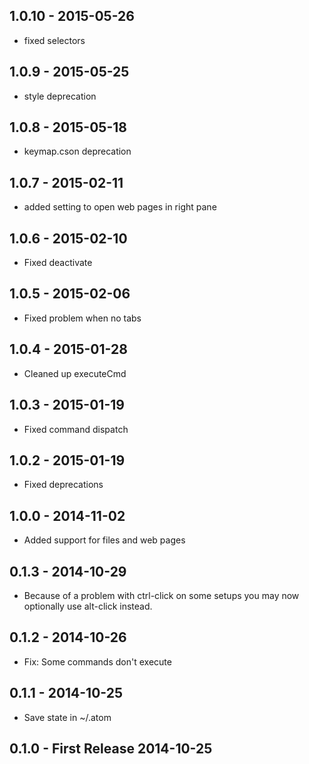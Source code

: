 
## 1.0.10 - 2015-05-26
* fixed selectors

## 1.0.9 - 2015-05-25
* style deprecation

## 1.0.8 - 2015-05-18
* keymap.cson deprecation

## 1.0.7 - 2015-02-11
* added setting to open web pages in right pane

## 1.0.6 - 2015-02-10
* Fixed deactivate

## 1.0.5 - 2015-02-06
* Fixed problem when no tabs

## 1.0.4 - 2015-01-28
* Cleaned up executeCmd

## 1.0.3 - 2015-01-19
* Fixed command dispatch

## 1.0.2 - 2015-01-19
* Fixed deprecations

## 1.0.0 - 2014-11-02
* Added support for files and web pages

## 0.1.3 - 2014-10-29
* Because of a problem with ctrl-click on some setups you may now optionally use alt-click instead.

## 0.1.2 - 2014-10-26
* Fix: Some commands don't execute

## 0.1.1 - 2014-10-25
* Save state in ~/.atom

## 0.1.0 - First Release 2014-10-25
